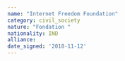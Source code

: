 ```yaml
---
name: "Internet Freedom Foundation"
category: civil_society
nature: "Fondation "
nationality: IND
alliance: 
date_signed: '2018-11-12'
---
```

    